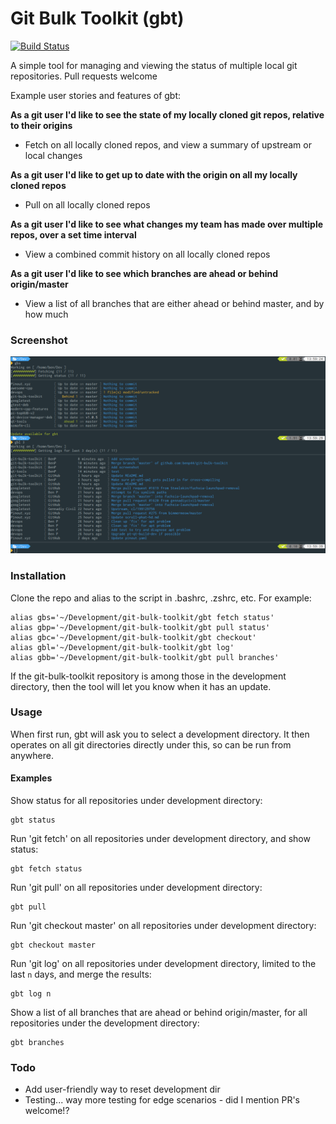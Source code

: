 # Git Bulk Toolkit (gbt)

[![Build Status](https://travis-ci.com/benp44/git-bulk-toolkit.svg?branch=master)](https://travis-ci.com/benp44/git-bulk-toolkit)

A simple tool for managing and viewing the status of multiple local git repositories. Pull requests welcome

Example user stories and features of gbt:

**As a git user I'd like to see the state of my locally cloned git repos, relative to their origins**
 * Fetch on all locally cloned repos, and view a summary of upstream or local changes

**As a git user I'd like to get up to date with the origin on all my locally cloned repos**
 * Pull on all locally cloned repos

**As a git user I'd like to see what changes my team has made over multiple repos, over a set time interval**
 * View a combined commit history on all locally cloned repos

**As a git user I'd like to see which branches are ahead or behind origin/master**
 * View a list of all branches that are either ahead or behind master, and by how much

### Screenshot

![Screenshot](/screenshot.png?raw=true)

### Installation

Clone the repo and alias to the script in .bashrc, .zshrc, etc. For example:

    alias gbs='~/Development/git-bulk-toolkit/gbt fetch status'
    alias gbp='~/Development/git-bulk-toolkit/gbt pull status'
    alias gbc='~/Development/git-bulk-toolkit/gbt checkout'
    alias gbl='~/Development/git-bulk-toolkit/gbt log'
    alias gbb='~/Development/git-bulk-toolkit/gbt pull branches'

If the git-bulk-toolkit repository is among those in the development directory, then the tool will let you know when it has an update.

### Usage

When first run, gbt will ask you to select a development directory. It then operates on all git directories directly under this, so can be run from anywhere.

#### Examples

Show status for all repositories under development directory:

    gbt status

Run 'git fetch' on all repositories under development directory, and show status:

    gbt fetch status

Run 'git pull' on all repositories under development directory:

    gbt pull

Run 'git checkout master' on all repositories under development directory:

    gbt checkout master

Run 'git log' on all repositories under development directory, limited to the last `n` days, and merge the results:

    gbt log n

Show a list of all branches that are ahead or behind origin/master, for all repositories under the development directory:

    gbt branches

### Todo

* Add user-friendly way to reset development dir
* Testing... way more testing for edge scenarios - did I mention PR's welcome!?
